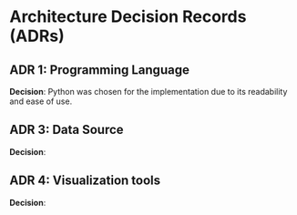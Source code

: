 # Architecture Decision Records (ADRs)

## ADR 1: Programming Language
**Decision**: Python was chosen for the implementation due to its readability and ease of use.

## ADR 3: Data Source
**Decision**: 
                
            
## ADR 4: Visualization tools
**Decision**: 
